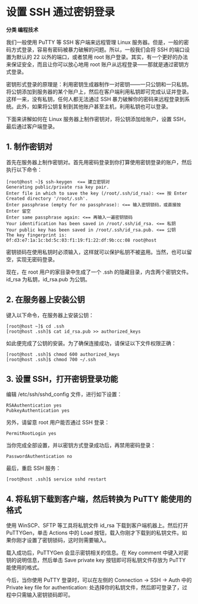 # 设置 SSH 通过密钥登录

**分类 编程技术**

我们一般使用 PuTTY 等 SSH 客户端来远程管理 Linux 服务器。但是，一般的密码方式登录，容易有密码被暴力破解的问题。所以，一般我们会将 SSH 的端口设置为默认的 22 以外的端口，或者禁用 root 账户登录。其实，有一个更好的办法来保证安全，而且让你可以放心地用 root 账户从远程登录——那就是通过密钥方式登录。

密钥形式登录的原理是：利用密钥生成器制作一对密钥——一只公钥和一只私钥。将公钥添加到服务器的某个账户上，然后在客户端利用私钥即可完成认证并登录。这样一来，没有私钥，任何人都无法通过 SSH 暴力破解你的密码来远程登录到系统。此外，如果将公钥复制到其他账户甚至主机，利用私钥也可以登录。

下面来讲解如何在 Linux 服务器上制作密钥对，将公钥添加给账户，设置 SSH，最后通过客户端登录。

## 1. 制作密钥对

首先在服务器上制作密钥对。首先用密码登录到你打算使用密钥登录的账户，然后执行以下命令：
```
[root@host ~]$ ssh-keygen  <== 建立密钥对
Generating public/private rsa key pair.
Enter file in which to save the key (/root/.ssh/id_rsa): <== 按 Enter
Created directory '/root/.ssh'.
Enter passphrase (empty for no passphrase): <== 输入密钥锁码，或直接按 Enter 留空
Enter same passphrase again: <== 再输入一遍密钥锁码
Your identification has been saved in /root/.ssh/id_rsa. <== 私钥
Your public key has been saved in /root/.ssh/id_rsa.pub. <== 公钥
The key fingerprint is:
0f:d3:e7:1a:1c:bd:5c:03:f1:19:f1:22:df:9b:cc:08 root@host
```
密钥锁码在使用私钥时必须输入，这样就可以保护私钥不被盗用。当然，也可以留空，实现无密码登录。

现在，在 root 用户的家目录中生成了一个 .ssh 的隐藏目录，内含两个密钥文件。id_rsa 为私钥，id_rsa.pub 为公钥。

## 2. 在服务器上安装公钥

键入以下命令，在服务器上安装公钥：
```
[root@host ~]$ cd .ssh
[root@host .ssh]$ cat id_rsa.pub >> authorized_keys
```
如此便完成了公钥的安装。为了确保连接成功，请保证以下文件权限正确：
```
[root@host .ssh]$ chmod 600 authorized_keys
[root@host .ssh]$ chmod 700 ~/.ssh
```
## 3. 设置 SSH，打开密钥登录功能

编辑 /etc/ssh/sshd_config 文件，进行如下设置：
```
RSAAuthentication yes
PubkeyAuthentication yes
```
另外，请留意 root 用户能否通过 SSH 登录：
```
PermitRootLogin yes
```
当你完成全部设置，并以密钥方式登录成功后，再禁用密码登录：
```
PasswordAuthentication no
```
最后，重启 SSH 服务：
```
[root@host .ssh]$ service sshd restart
```
## 4. 将私钥下载到客户端，然后转换为 PuTTY 能使用的格式

使用 WinSCP、SFTP 等工具将私钥文件 id_rsa 下载到客户端机器上。然后打开 PuTTYGen，单击 Actions 中的 Load 按钮，载入你刚才下载到的私钥文件。如果你刚才设置了密钥锁码，这时则需要输入。

载入成功后，PuTTYGen 会显示密钥相关的信息。在 Key comment 中键入对密钥的说明信息，然后单击 Save private key 按钮即可将私钥文件存放为 PuTTY 能使用的格式。

今后，当你使用 PuTTY 登录时，可以在左侧的 Connection -> SSH -> Auth 中的 Private key file for authentication: 处选择你的私钥文件，然后即可登录了，过程中只需输入密钥锁码即可。

